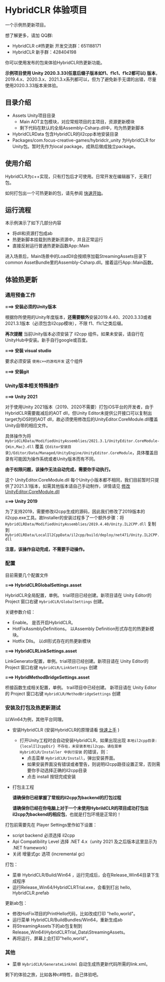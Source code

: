 # HybridCLR 体验项目

一个示例热更新项目。

想了解更多，请加 QQ群: 

- HybridCLR c#热更新 开发交流群：651188171
- HybridCLR 新手群：428404198

你可以使用发布的包来体验HybridCLR热更新功能。

**示例项目使用 Unity 2020.3.33(任意后缀子版本如f1、f1c1、f1c2都可以) 版本**，2019.4.x、2020.3.x、2021.3.x系列都可以，但为了避免新手无谓的出错，尽量使用2020.3.33版本来体验。

## 目录介绍

- Assets Unity项目目录
  - Main AOT主包模块，对应常规项目的主项目，资源更新模块
  - 剩下代码在默认的全局Assembly-Csharp.dll中，均为热更新脚本
- HybridCLRData 包含HybridCLR的il2cpp本地安装目录
- Packages/com.focus-creative-games/hybridclr_unity 为HybridCLR for Unity包。暂时先作为local package，成熟后做成独立package。

## 使用介绍

HybridCLR为c++实现，只有打包后才可使用。日常开发在编辑器下，无需打包。

如何打包出一个可热更新的包，请先参阅 [快速开始](https://focus-creative-games.github.io/hybridclr/start_up/)。


## 运行流程

本示例演示了如下几部分内容

- 将dll和资源打包成ab
- 热更新脚本挂载到热更新资源中，并且正常运行
- 直接反射运行普通热更新函数App::Main

进入场景后，Main场景中的LoadDll会按顺序加载StreamingAssets目录下common AssetBundle里的Assembly-Csharp.dll。接着运行App::Main函数。

## 体验热更新

### 通用预备工作

**===> 安装必须的Unity版本**

根据你所使用的Unity年度版本，**还需要额外**安装2019.4.40、2020.3.33或者2021.3.1版本（必须包含il2cpp模块），不限 f1、f1c1之类后缀。

**再次提醒** 当前Unity版本必须安装了 il2cpp 组件。如果未安装，请自行在UnityHub中安装。新手自行google或百度。

**===> 安装 visual studio**

要求必须安装 `使用c++的游戏开发` 这个组件

**===> 安装git**

### Unity版本相关特殊操作

**===> Unity 2021**

对于使用Unity 2021版本（2019、2020不需要）打包iOS平台的开发者，由于HybridCLR需要裁减后的AOT dll，但Unity Editor未提供公开接口可以复制出target为iOS时的AOT dll，故必须使用修改后的UnityEditor.CoreModule.dll覆盖Unity自带的相应文件。

具体操作为将 `HybridCLRData/ModifiedUnityAssemblies/2021.3.1/UnityEditor.CoreModule-{Win,Mac}.dll` 覆盖 `{Editor安装目录}/Editor/Data/Managed/UnityEngine/UnityEditor.CoreModule`，具体覆盖目录有可能因为操作系统或者Unity版本而有不同。

**由于权限问题，该操作无法自动完成，需要你手动执行。**

这个 UnityEditor.CoreModule.dll 每个Unity小版本都不相同，我们目前暂时只提供了2021.3.1版本，如需其他版本请自己手动制作，详情请见 [修改UnityEditor.CoreModule.dll](https://focus-creative-games.github.io/hybridclr/modify_unity_dll/)

**===> Unity 2019**

为了支持2019，需要修改il2cpp生成的源码，因此我们修改了2019版本的il2cpp.exe工具。故Installer的安装过程多了一个额外步骤：将 `HybridCLRData/ModifiedUnityAssemblies/2019.4.40/Unity.IL2CPP.dll` 复制到 `HybridCLRData/LocalIl2CppData/il2cpp/build/deploy/net471/Unity.IL2CPP.dll`

**注意，该操作自动完成，不需要手动操作。**

### 配置

目前需要几个配置文件

**===> HybridCLRGlobalSettings.asset**

HybridCLR全局配置，单例。 trial项目已经创建。新项目请在 Unity Editor的 Project 窗口右键 `HybridCLR/GlobalSettings` 创建。

关键参数介绍：

- Enable。 是否开启HybridCLR。
- HotFixAssmblyDefinitions。 以Assembly Definition形式存在的热更新模块。
- Hotfix Dlls。 以dll形式存在的热更新模块

**===> HybridCLRLinkSettings.asset**

LinkGenerator配置，单例。trial项目已经创建。新项目请在 Unity Editor的 Project 窗口右键 `HybridCLR/LinkSettings` 创建

**===> HybridMethodBridgeSettings.asset**

桥接函数生成相关配置，单例。 trail项目中已经创建。 新项目请在 Unity Editor的 Project 窗口右键 `HybridCLR/MethodBridgeSettings` 创建

### 安装及打包及热更新测试

以Win64为例，其他平台同理。

- 安装HybridCLR (安装HybridCLR的原理请看 [快速上手](https://focus-creative-games.github.io/hybridclr/start_up/) )

  - 打开Unity工程时会自动安装HybridCLR，如果出现出现 `本地il2cpp目录:{localIl2cppDir} 不存在，未安装本地il2cpp。请在菜单 HybridCLR/Installer 中执行安装` 的错误，则：
    - 点击菜单 `HybridCLR/Install`，弹出安装界面。
    - 如果安装界面没有错误或者警告，则说明il2cpp路径设置正常，否则需要你手动选择正确的il2cpp目录
    - 点击 install 按钮完成安装
- 打包主工程
  
  **请确保你已经掌握了常规的il2cpp为backend的打包过程**

  **请确保你已经在你电脑上对于一个未使用HybrildCLR的项目成功打包出il2cpp为backend的相应包**，也就是打包环境是正常的！

打包前需要先在 Player Settings里作如下设置：
- script backend 必须选择 il2cpp
- Api Compatibility Level 选择 .NET 4.x（unity 2021 及之后版本这里显示为 .NET framework）
- 关闭 增量式gc 选项 (incremental gc)

打包：
- 菜单 HybridCLR/Build/Win64 ，运行完成后，会在Release_Win64目录下生成程序
- 运行Release_Win64/HybridCLRTrial.exe，会看到打出 hello, HybridCLR.prefab

更新ab包：
  - 修改HotFix项目的PrintHello代码，比如改成打印 "hello,world"。
  - 运行菜单 HybridCLR/BuildBundles/Win64，重新生成ab
  - 将StreamingAssets下的ab包复制到Release_Win64\HybridCLRTrial_Data\StreamingAssets。
  - 再将运行，屏幕上会打印"hello,world"。

### 其他

- 菜单 `HybridCLR/GenerateLinkXml` 自动生成热更新代码所需的link.xml。

剩下的体验之旅，比如各种c#特性，自己体验吧。

